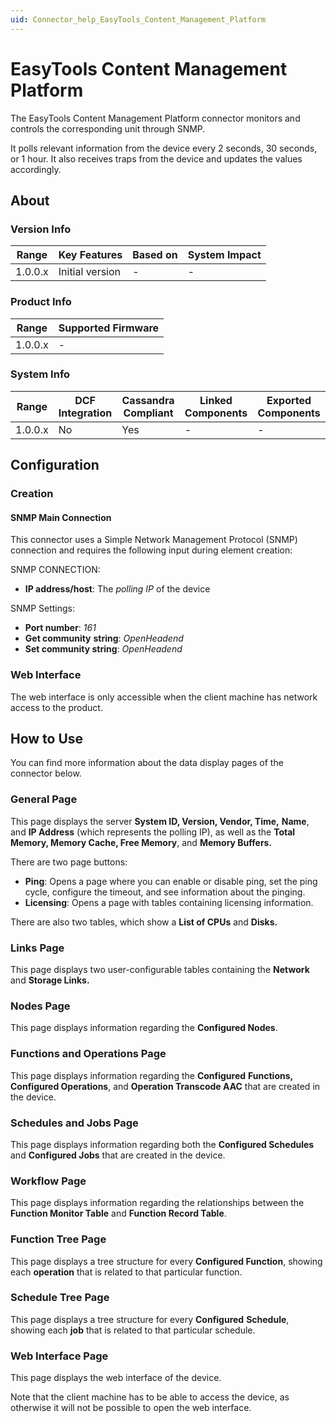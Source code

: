 ```yaml
---
uid: Connector_help_EasyTools_Content_Management_Platform
---
```


# EasyTools Content Management Platform

The EasyTools Content Management Platform connector monitors and controls the corresponding unit through SNMP.

It polls relevant information from the device every 2 seconds, 30 seconds, or 1 hour. It also receives traps from the device and updates the values accordingly.

## About

### Version Info

| Range     | Key Features     | Based on     | System Impact     |
|-----------|------------------|--------------|-------------------|
| 1.0.0.x   | Initial version  | -            | -                 |

### Product Info

| Range     | Supported Firmware     |
|-----------|------------------------|
| 1.0.0.x   | -                      |

### System Info

| Range     | DCF Integration     | Cassandra Compliant     | Linked Components     | Exported Components     |
|-----------|---------------------|-------------------------|-----------------------|-------------------------|
| 1.0.0.x   | No                  | Yes                     | -                     | -                       |

## Configuration

### Creation

#### SNMP Main Connection

This connector uses a Simple Network Management Protocol (SNMP) connection and requires the following input during element creation:

SNMP CONNECTION:

- **IP address/host**: The *polling IP* of the device

SNMP Settings:

- **Port number**: *161*
- **Get community** **string**: *OpenHeadend*
- **Set community string**: *OpenHeadend*

### Web Interface

The web interface is only accessible when the client machine has network access to the product.

## How to Use

You can find more information about the data display pages of the connector below.

### General Page

This page displays the server **System ID, Version, Vendor, Time,** **Name**, and **IP Address** (which represents the polling IP), as well as the **Total Memory, Memory Cache, Free Memory**, and **Memory Buffers.**

There are two page buttons:

- **Ping**: Opens a page where you can enable or disable ping, set the ping cycle, configure the timeout, and see information about the pinging.
- **Licensing**: Opens a page with tables containing licensing information.

There are also two tables, which show a **List of CPUs** and **Disks.**

### Links Page

This page displays two user-configurable tables containing the **Network** and **Storage Links.**

### Nodes Page

This page displays information regarding the **Configured Nodes**.

### Functions and Operations Page

This page displays information regarding the **Configured** **Functions,** **Configured Operations**, and **Operation Transcode AAC** that are created in the device.

### Schedules and Jobs Page

This page displays information regarding both the **Configured Schedules** and **Configured Jobs** that are created in the device.

### Workflow Page

This page displays information regarding the relationships between the **Function Monitor Table** and **Function Record Table**.

### Function Tree Page

This page displays a tree structure for every **Configured Function**, showing each **operation** that is related to that particular function.

### Schedule Tree Page

This page displays a tree structure for every **Configured** **Schedule**, showing each **job** that is related to that particular schedule.

### Web Interface Page

This page displays the web interface of the device.

Note that the client machine has to be able to access the device, as otherwise it will not be possible to open the web interface.
